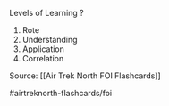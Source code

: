 Levels of Learning
?
1. Rote
2. Understanding
3. Application
4. Correlation
<!--SR:!2022-09-28,1,230-->

Source: [[Air Trek North FOI Flashcards]]

#airtreknorth-flashcards/foi